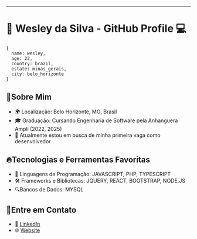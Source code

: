 
---

# 👋 Wesley da Silva - GitHub Profile 💻
```
{
  name: wesley,
  age: 22,
  country: brazil,
  estate: minas_gerais,
  city: belo_horizonte
}
```

## 🌱Sobre Mim

- 🌍 Localização: Belo Horizonte, MG, Brasil
- 🎓 Graduação: Cursando Engenharia de Software pela Anhanguera Ampli (2022, 2025)
- 💼 Atualmente estou em busca de minha primeira vaga como desenvolvedor

## 🔥Tecnologias e Ferramentas Favoritas

- 🚀 Linguagens de Programação: JAVASCRIPT, PHP, TYPESCRIPT
- 🛠️ Frameworks e Bibliotecas: JQUERY, REACT, BOOTSTRAP, NODE.JS
- 🔍Bancos de Dados: MYSQL

##  📱Entre em Contato

- 💬 [LinkedIn](https://www.linkedin.com/in/wesleysv19/)
- 🌐 [Website](https://wesleysv19.github.io/portfolio/)

